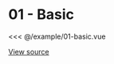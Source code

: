 <script setup>
import Example01Basic from '@/example/01-basic.vue'
</script>

# 01 - Basic

<ClientOnly>
  <Example01Basic />
</ClientOnly>

<<< @/example/01-basic.vue

[View source](https://github.com/merfais/vue-grid-layout-v3/blob/master/website/src/example/01-basic.vue)


